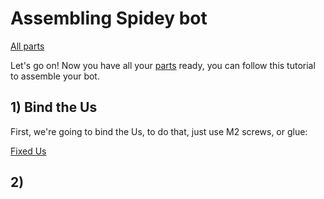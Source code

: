 # Assembling Spidey bot

[All parts](imgs/all-parts.jpg)

Let's go on!
Now you have all your [parts](parts.md) ready, you can follow this tutorial to
assemble your bot.

## 1) Bind the Us

First, we're going to bind the Us, to do that, just use M2 screws, or glue:

[Fixed Us](imgs/fixed-us.jpg)

## 2) 


